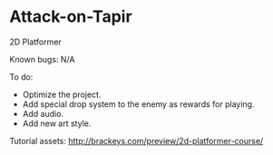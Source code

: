 # Attack-on-Tapir
2D Platformer

Known bugs:
N/A

To do:
- Optimize the project.
- Add special drop system to the enemy as rewards for playing.
- Add audio.
- Add new art style.

Tutorial assets:
http://brackeys.com/preview/2d-platformer-course/

